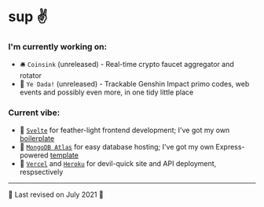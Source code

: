 <!--
**ollefrost/ollefrost** is a ✨ _special_ ✨ repository because its `README.md` (this file) appears on your GitHub profile.

Here are some ideas to get you started:

- 🔭 I’m currently working on ...
- 🌱 I’m currently learning ...
- 👯 I’m looking to collaborate on ...
- 🤔 I’m looking for help with ...
- 💬 Ask me about ...
- 📫 How to reach me: ...
- 😄 Pronouns: ...
- ⚡ Fun fact: ...
-->

# sup ✌️

### I'm currently working on:

- 🛎️ `Coinsink` (unreleased) - Real-time crypto faucet aggregator and rotator
- 🍉 `Ye Dada!` (unreleased) - Trackable Genshin Impact primo codes, web events and possibly even more, in one tidy little place

### Current vibe:

- 🚀 [`Svelte`](https://github.com/sveltejs/svelte) for feather-light frontend development; I've got my own [boilerplate](https://github.com/ollefrost/ollesvelte)
- 📜 [`MongoDB Atlas`](https://www.mongodb.com/cloud/atlas) for easy database hosting; I've got my own Express-powered [template](https://github.com/ollefrost/olleatlas)
- 🎈 [`Vercel`](https://github.com/vercel/vercel) and [`Heroku`](https://github.com/heroku/cli) for devil-quick site and API deployment, respsectively

<!--
⚡ `I'm On` (unreleased) - Specialised links for those who play specific games, or use specific sites

🥒 `Hypickles` (unreleased, hiatus) - A place to access a rich amount of live data of your favourite Minecraft servers, and what your friends are up to on them. Currently focused on Hypixel, may expand to other servers in the future

📒 `Teyvat Codex` (unreleased, hiatus) - A reimagined, enhanced API, wiki and community platform for Genshin Impact
-->

---

🍉 Last revised on July 2021 🍉
